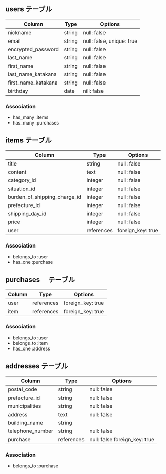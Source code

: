 ## users テーブル

| Column                | Type   | Options                   |
| ------------------    | ------ | ------------------------- |
| nickname              | string | null: false               |
| email                 | string | null: false, unique: true |
| encrypted_password    | string | null: false               |
| last_name             | string | null: false               |
| first_name            | string | null: false               |
| last_name_katakana    | string | null: false               |
| first_name_katakana   | string | null: false               |
| birthday              | date   | nill: false               |

### Association

* has_many :items
* has_many :purchases

## items テーブル

| Column                     | Type        | Options         |
| ---------------------------| ----------- | ----------------|
| title                      | string      | null: false     |
| content                    | text        | null: false     |
| category_id                | integer     | null: false     |
| situation_id               | integer     | null: false     |
| burden_of_shipping_charge_id| integer    | null: false     |
| prefecture_id              | integer     | null: false     |
| shipping_day_id            | integer     | null: false     |
| price                      | integer     | null: false     |
| user                       | references  |foreign_key: true|

### Association

* belongs_to :user
* has_one :purchase

## purchases 　テーブル

| Column             | Type        | Options         |
| ------------------ | ----------- | ----------------|
| user               | references  |foreign_key: true|
| item               | references  |foreign_key: true|

### Association
* belongs_to :user
* belongs_to :item
* has_one :address

## addresses テーブル

| Column             | Type        | Options                      |
| ------------------ | ----------- | ---------------------------- |
| postal_code        | string      | null: false                  |
| prefecture_id      | string      | null: false                  |
| municipalities     | string      | null: false                  |
| address            | text        | null: false                  |
| building_name      | string      |                              |
| telephone_number   | string      | null: false                  |
| purchase           | references  | null: false foreign_key: true|

### Association
* belongs_to :purchase
